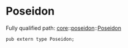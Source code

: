 # Poseidon

Fully qualified path: [core](./core.md)::[poseidon](./core-poseidon.md)::[Poseidon](./core-poseidon-Poseidon.md)

<pre><code class="language-cairo">pub extern type Poseidon;</code></pre>

